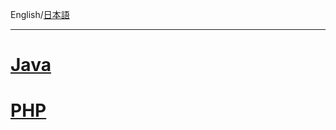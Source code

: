 English/[日本語](https://github.com/aegif/NemakiWare/wiki/%E9%96%8B%E7%99%BA:-CMIS-API)
***
# [Java](https://github.com/aegif/NemakiWare/wiki/Development:-CMIS-API%28Java%29)
# [PHP](https://github.com/aegif/NemakiWare/wiki/Development:-CMIS-API%28PHP%29)